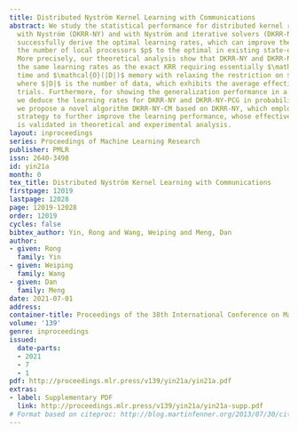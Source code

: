 ```yaml
---
title: Distributed Nyström Kernel Learning with Communications
abstract: We study the statistical performance for distributed kernel ridge regression
  with Nyström (DKRR-NY) and with Nyström and iterative solvers (DKRR-NY-PCG) and
  successfully derive the optimal learning rates, which can improve the ranges of
  the number of local processors $p$ to the optimal in existing state-of-art bounds.
  More precisely, our theoretical analysis show that DKRR-NY and DKRR-NY-PCG achieve
  the same learning rates as the exact KRR requiring essentially $\mathcal{O}(|D|^{1.5})$
  time and $\mathcal{O}(|D|)$ memory with relaxing the restriction on $p$ in expectation,
  where $|D|$ is the number of data, which exhibits the average effectiveness of multiple
  trials. Furthermore, for showing the generalization performance in a single trial,
  we deduce the learning rates for DKRR-NY and DKRR-NY-PCG in probability. Finally,
  we propose a novel algorithm DKRR-NY-CM based on DKRR-NY, which employs a communication
  strategy to further improve the learning performance, whose effectiveness of communications
  is validated in theoretical and experimental analysis.
layout: inproceedings
series: Proceedings of Machine Learning Research
publisher: PMLR
issn: 2640-3498
id: yin21a
month: 0
tex_title: Distributed Nyström Kernel Learning with Communications
firstpage: 12019
lastpage: 12028
page: 12019-12028
order: 12019
cycles: false
bibtex_author: Yin, Rong and Wang, Weiping and Meng, Dan
author:
- given: Rong
  family: Yin
- given: Weiping
  family: Wang
- given: Dan
  family: Meng
date: 2021-07-01
address:
container-title: Proceedings of the 38th International Conference on Machine Learning
volume: '139'
genre: inproceedings
issued:
  date-parts:
  - 2021
  - 7
  - 1
pdf: http://proceedings.mlr.press/v139/yin21a/yin21a.pdf
extras:
- label: Supplementary PDF
  link: http://proceedings.mlr.press/v139/yin21a/yin21a-supp.pdf
# Format based on citeproc: http://blog.martinfenner.org/2013/07/30/citeproc-yaml-for-bibliographies/
---
```

